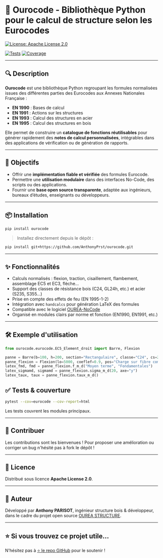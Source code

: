 
# 📐 Ourocode - Bibliothèque Python pour le calcul de structure selon les Eurocodes

[![License: Apache License 2.0](https://img.shields.io/badge/License-A-blue.svg)](LICENSE)
<!-- [![PyPI](https://img.shields.io/pypi/v/eurocode-calc.svg)](https://pypi.org/project/ourocode/) -->
[![Tests](https://img.shields.io/github/v/release/AnthonyPrst/ourocode)](https://github.com/AnthonyPrst/ourocode/pyptoject.toml)
[![Coverage](https://img.shields.io/codecov/c/github/ton-org/eurocode)](https://codecov.io/gh/ton-org/ourocode)

---

## 🔍 Description

**Ourocode** est une bibliothèque Python regroupant les formules normalisées issues des différentes parties des Eurocodes aux Annexes Nationales Française :

- **EN 1990** : Bases de calcul
- **EN 1991** : Actions sur les structures
- **EN 1993** : Calcul des structures en acier
- **EN 1995** : Calcul des structures en bois

Elle permet de construire un **catalogue de fonctions réutilisables** pour générer rapidement des **notes de calcul personnalisées**, intégrables dans des applications de vérification ou de génération de rapports.

---

## 🚀 Objectifs

- Offrir une **implémentation fiable et vérifiée** des formules Eurocode.
- Permettre une **utilisation modulaire** dans des interfaces No-Code, des scripts ou des applications.
- Fournir une **base open source transparente**, adaptée aux ingénieurs, bureaux d’études, enseignants ou développeurs.

---

## 📦 Installation

```bash
pip install ourocode
```

> Installez directement depuis le dépôt :
```bash
pip install git+https://github.com/AnthonyPrst/ourocode.git
```

---

## ✨ Fonctionnalités

- Calculs normalisés : flexion, traction, cisaillement, flambement, assemblage EC5 et EC3, flèche…
- Support des classes de résistance bois (C24, GL24h, etc.) et acier (S235, S355…)
- Prise en compte des effets de feu (EN 1995-1-2)
- Intégration avec `handcalcs` pour génération LaTeX des formules
- Compatible avec le logiciel [OUREA-NoCode](https://ourea-structure.fr/telechargement)
- Organisé en modules clairs par norme et fonction (EN1990, EN1991, etc.)

---

## 🛠 Exemple d'utilisation

```python
from ourocode.eurocode.EC5_Element_droit import Barre, Flexion

panne = Barre(b=100, h=200, section="Rectangulaire", classe="C24", cs=2, Hi=12, Hf=12)
panne_flexion = Flexion(lo=5000, coeflef=0.9, pos="Charge sur fibre comprimée")
latex_fmd, fmd = panne_flexion.f_m_d("Moyen terme", "Fondamentales")
latex_sigmamd, sigmamd = panne_flexion.sigma_m_d(20, axe="y")
latex_taux, taux = panne_flexion.taux_m_d()
```

## ✅ Tests & couverture

```bash
pytest --cov=eurocode --cov-report=html
```

Les tests couvrent les modules principaux.

---

## 🤝 Contribuer

Les contributions sont les bienvenues ! Pour proposer une amélioration ou corriger un bug n'hésité pas à fork le dépôt !

---

## 📄 Licence

Distribué sous licence **Apache License 2.0**.

---

## 👷 Auteur

Développé par **Anthony PARISOT**, ingénieur structure bois & développeur, dans le cadre du projet open source [OUREA STRUCTURE](https://ourea-structure.fr).

---

## ⭐ Si vous trouvez ce projet utile...

N'hésitez pas à [⭐️ le repo GitHub](https://github.com/AnthonyPrst/ourocode) pour le soutenir !
